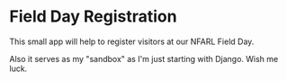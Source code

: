 # Field Day Registration

This small app will help to register visitors at our NFARL Field Day. 

Also it serves as my "sandbox" as I'm just starting with Django. Wish me luck.
